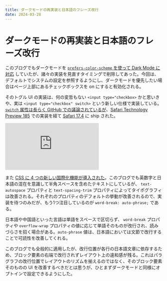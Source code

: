 ```yaml
---
title: ダークモードの再実装と日本語のフレーズ改行
date: 2024-03-28
---
```


# ダークモードの再実装と日本語のフレーズ改行

このブログでもダークモードを [`prefers-color-scheme` を使って Dark Mode に対応](/posts/2019/dark-mode.html) していたが、諸々の実装を見直すタイミングで削除してあった。今回は、デフォルトでシステムの設定を参照するようにし、ダークモードを優先したい場合はページ上部にあるチェックボックスを on にすると有効化される。

そのトグル UI の実装は、何の変哲もない `<input type="checkbox>` かと思いきや、実は `<input type="checkbox" switch>` という新しい仕様で実装している。 [`switch` 属性は長らく GitHub での議論されているが](https://github.com/whatwg/html/issues/4180)、[Safari Technology Preview 185](https://www.webkit.org/blog/14885/release-notes-for-safari-technology-preview-185/) での実装を経て [Safari 17.4](https://webkit.org/blog/15063/webkit-features-in-safari-17-4/) に ship された。

<iframe loading="lazy" scrolling="no" title="&lt;input type=&quot;checkbox&quot; switch&gt;" src="https://codepen.io/1000ch/embed/abxyeJB?default-tab=html%2Cresult" frameborder="no" allowtransparency="true" allowfullscreen="true">
  See the Pen <a href="https://codepen.io/1000ch/pen/abxyeJB">
  &lt;input type=&quot;checkbox&quot; switch&gt;</a> by 1000ch (<a href="https://codepen.io/1000ch">@1000ch</a>)
  on <a href="https://codepen.io">CodePen</a>.
</iframe>

また [CSS に 4 つの新しい国際化機能が導入された](https://developer.chrome.com/blog/css-i18n-features?hl=ja)。このブログでも英数字と日本語の混在を意識して半角スペースを含めたテキストにしているが、 `text-autospace` プロパティと `text-spacing-trim` プロパティによってタイポグラフィは改善される。それぞれのプロパティのデフォルトの挙動が改善されるので、実装を待つのみだが、もう1つ注目しているのが `word-break: auto-phrase;` である。

日本語や中国語といった言語は単語をスペースで区切らず、 `word-break` プロパティや `overflow-wrap` プロパティの値に応じて単語そのものが改行され、読みづらさを招く場合がある。`auto-phrase` 値は、日本語においては文節で改行することで可読性を改善してくれる。

このブログでも全般的に適用したが、改行位置が各行の日本語文章に依存するため、ブロック要素の右端で改行されずレイアウト上の違和感が残る。これはパラグラフの改行位置でレイアウトのリズムを揃えるのではなく、そのブロック要素そのものの UI を改善するべきだとは思うが、ひとまずダークモードと同様にオプトインで設定できるようにした。
